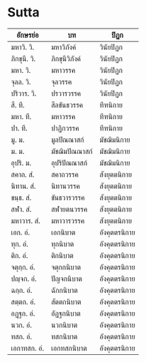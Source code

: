 # Sutta

| อักษรย่อ   | บท                              | ปิฏก    |
|----------|----------------------------------|--------|
| มหาวิ. วิ. | มหาวิภังค์                          | วินัยปิฏก |
| ภิกขุนี. วิ. | ภิกขุนีวิภังค์                         | วินัยปิฏก |
| มหา. วิ. | มหาวรรค                         | วินัยปิฏก |
| จุลล. วิ. | จุลวรรค                         | วินัยปิฏก |
| ปริวาร. วิ. | ปรวารวรรค                         | วินัยปิฏก |
| สี. ที. | สีลขันธวรรค                         | ทีฑนิกาย |
| มหา. ที. | มหาวรรค                         | ทีฑนิกาย |
| ปา. ที. | ปาฏิกวรรค                         | ทีฑนิกาย |
| มู. ม. | มูลปัณณาสก์                         | มัชฌิมนิกาย |
| ม. ม. | มัชฌิมปัณณาสก์                         | มัชฌิมนิกาย |
| อุปริ. ม. | อุปริปัณณาสก์                         | มัชฌิมนิกาย |
| สคาถ. สํ. | สคาถวรรค                         | สังยุตตนิกาย |
| นิทาน. สํ. | นิทานวรรค                         | สังยุตตนิกาย |
| ขนฺธ. สํ. | ขันธวารวรรค                         | สังยุตตนิกาย |
| สฬา. สํ. | สฬายตนวรรค                         | สังยุตตนิกาย |
| มหาวาร. สํ. | มหาวารวรรค                         | สังยุตตนิกาย |
| เอก. อํ. | เอกนิบาต                         | อังคุตตรนิกาย |
| ทุก. อํ. | ทุกนิบาต                         | อังคุตตรนิกาย |
| ติก. อํ. | ติกนิบาต                         | อังคุตตรนิกาย |
| จตุกฺก. อํ. | จตุกกนิบาต                         | อังคุตตรนิกาย |
| ปญฺจก. อํ. | ปัญจกนิบาต                         | อังคุตตรนิกาย |
| ฉกฺก. อํ. | ฉักกนิบาต                         | อังคุตตรนิกาย |
| สตฺตก. อํ. | สัตตกนิบาต                         | อังคุตตรนิกาย |
| อฏฺฐก. อํ. | อัฏฐกนิบาต                         | อังคุตตรนิกาย |
| นวก. อํ. | นวกนิบาต                         | อังคุตตรนิกาย |
| ทสก. อํ. | ทสกนิบาต                         | อังคุตตรนิกาย |
| เอกาทสก. อํ. | เอกทสกนิบาต                         | อังคุตตรนิกาย |
